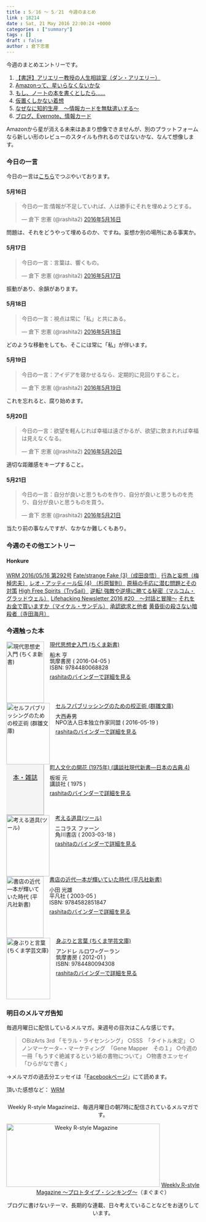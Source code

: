 ```yaml
---
title : 5／16 〜 5／21　今週のまとめ
link : 18214
date : Sat, 21 May 2016 22:00:24 +0000
categories : ["summary"]
tags : []
draft : false
author : 倉下忠憲
---
```


今週のまとめエントリーです。

<ol>
<li><a href="https://rashita.net/blog/?p=18175">【書評】アリエリー教授の人生相談室（ダン・アリエリー）</a></li>
<li><a href="https://rashita.net/blog/?p=18184">Amazonって、星いらなくないかな</a></li>
<li><a href="https://rashita.net/blog/?p=18194">もし、ノートの本を書くとしたら……</a></li>
<li><a href="https://rashita.net/blog/?p=18199">仮置くしかない着想</a></li>
<li><a href="https://rashita.net/blog/?p=18206">なぜなに知的生産　〜情報カードを無駄遣いする〜</a></li>
<li><a href="https://rashita.net/blog/?p=18210">ブログ、Evernote、情報カード</a></li>
</ol>

Amazonから星が消える未来はあまり想像できませんが、別のプラットフォームなら新しい形のレビューのスタイルも作れるのではないかな、なんて想像します。

<h3>今日の一言</h3>
今日の一言は<a href="http://twitter.com/rashita2 ">こちら</a>でつぶやいております。

<h4>5月16日</h4>

<blockquote class="twitter-tweet" data-lang="ja"><p lang="ja" dir="ltr">今日の一言:情報が不足していれば、人は勝手にそれを埋めようとする。</p>&mdash; 倉下 忠憲 (@rashita2) <a href="https://twitter.com/rashita2/status/732208465418969091">2016年5月16日</a></blockquote>
<script async src="//platform.twitter.com/widgets.js" charset="utf-8"></script>

問題は、それをどうやって埋めるのか、ですね。妄想か別の場所にある事実か。

<h4>5月17日</h4>

<blockquote class="twitter-tweet" data-lang="ja"><p lang="ja" dir="ltr">今日の一言：言葉は、響くもの。</p>&mdash; 倉下 忠憲 (@rashita2) <a href="https://twitter.com/rashita2/status/732423882833989633">2016年5月17日</a></blockquote>
<script async src="//platform.twitter.com/widgets.js" charset="utf-8"></script>

振動があり、余韻があります。

<h4>5月18日</h4>

<blockquote class="twitter-tweet" data-lang="ja"><p lang="ja" dir="ltr">今日の一言：視点は常に「私」と共にある。</p>&mdash; 倉下 忠憲 (@rashita2) <a href="https://twitter.com/rashita2/status/732834482986815488">2016年5月18日</a></blockquote>
<script async src="//platform.twitter.com/widgets.js" charset="utf-8"></script>

どのような移動をしても、そこには常に「私」が伴います。

<h4>5月19日</h4>

<blockquote class="twitter-tweet" data-lang="ja"><p lang="ja" dir="ltr">今日の一言：アイデアを寝かせるなら、定期的に見回りすること。</p>&mdash; 倉下 忠憲 (@rashita2) <a href="https://twitter.com/rashita2/status/733134285641646080">2016年5月19日</a></blockquote>
<script async src="//platform.twitter.com/widgets.js" charset="utf-8"></script>

これを忘れると、腐り始めます。

<h4>5月20日</h4>

<blockquote class="twitter-tweet" data-lang="ja"><p lang="ja" dir="ltr">今日の一言：欲望を軽んじれば幸福は遠ざかるが、欲望に飲まれれば幸福は見えなくなる。</p>&mdash; 倉下 忠憲 (@rashita2) <a href="https://twitter.com/rashita2/status/733568919219228672">2016年5月20日</a></blockquote>
<script async src="//platform.twitter.com/widgets.js" charset="utf-8"></script>

適切な距離感をキープすること。

<h4>5月21日</h4>

<blockquote class="twitter-tweet" data-lang="ja"><p lang="ja" dir="ltr">今日の一言：自分が良いと思うものを作り、自分が良いと思うものを売り、自分が良いと思うものを買う。</p>&mdash; 倉下 忠憲 (@rashita2) <a href="https://twitter.com/rashita2/status/733878976490266629">2016年5月21日</a></blockquote>
<script async src="//platform.twitter.com/widgets.js" charset="utf-8"></script>

当たり前の事なんですが、なかなか難しくもあり。


<h3>今週のその他エントリー</h3>

<H4>Honkure</H4>

<a href="http://honkure.net/rbook/archives/419">WRM 2016/05/16 第292号</a>
<a href="http://honkure.net/rbook/archives/423">Fate/strange Fake (3)（成田良悟）</a>
<a href="http://honkure.net/rbook/archives/428">行為と妄想（梅棹忠夫）</a>
<a href="http://honkure.net/rbook/archives/433">レオ・アッティール伝 (4) （杉原智則）</a>
<a href="http://honkure.net/rbook/archives/436">原稿の手応に潜む問題とその対策</a>
<a href="http://honkure.net/rbook/archives/439">High Free Spirits（TrySail）</a>
<a href="http://honkure.net/rbook/archives/442">逆転! 強敵や逆境に勝てる秘密（マルコム・グラッドウェル）</a>
<a href="http://honkure.net/rbook/archives/455">Lifehacking Newsletter 2016 #20　〜対話と冒険〜</a>
<a href="http://honkure.net/rbook/archives/452">それをお金で買いますか（マイケル・サンデル）</a>
<a href="http://honkure.net/rbook/archives/457">承認欲求と他者</a>
<a href="http://honkure.net/rbook/archives/461">黄昏街の殺さない暗殺者（寺田海月）</a>

<H3>今週触った本</H3>

<div class="mm-middle" style="margin-bottom:0px;"><div class="mm-image" style="float:left;"><a href="http://www.amazon.co.jp/exec/obidos/ASIN/4480068821/rashita1000-22 /ref=nosim" target="_blank"><img src="http://ecx.images-amazon.com/images/I/41uc2CxLqFL._SL160_.jpg" alt="現代思想史入門 (ちくま新書)" title="現代思想史入門 (ちくま新書)" width="98" height="160" border="0" /></a></div><div class="mm-content" style="float:left;margin-left:15px;line-height:120%"><div class="mm-title" style="line-height:120%"><a href="http://www.amazon.co.jp/exec/obidos/ASIN/4480068821/rashita1000-22 /ref=nosim" target="_blank">現代思想史入門 (ちくま新書)</a></div><div class="mm-detail" style="margin-top:10px;">船木 亨<br />筑摩書房 ( 2016-04-05 )<br />ISBN: 9784480068828<br /><div style="margin:7px 0px"><a href="http://mediamarker.net/u/rashita/?asin=4480068821" target="_blank">rashitaのバインダーで詳細を見る</a></div></div></div><div style="clear:left"></div></div>

<div class="mm-middle" style="margin-bottom:0px;"><div class="mm-image" style="float:left;"><a href="http://www.amazon.co.jp/exec/obidos/ASIN/B01FXA31MK/rashita1000-22 /ref=nosim" target="_blank"><img src="http://ecx.images-amazon.com/images/I/51Im8fN-XpL._SL160_.jpg" alt="セルフパブリッシングのための校正術 (群雛文庫)" title="セルフパブリッシングのための校正術 (群雛文庫)" width="113" height="160" border="0" /></a></div><div class="mm-content" style="float:left;margin-left:15px;line-height:120%"><div class="mm-title" style="line-height:120%"><a href="http://www.amazon.co.jp/exec/obidos/ASIN/B01FXA31MK/rashita1000-22 /ref=nosim" target="_blank">セルフパブリッシングのための校正術 (群雛文庫)</a></div><div class="mm-detail" style="margin-top:10px;">大西寿男<br />NPO法人日本独立作家同盟 ( 2016-05-19 )<br /><div style="margin:7px 0px"><a href="http://mediamarker.net/u/rashita/?asin=B01FXA31MK" target="_blank">rashitaのバインダーで詳細を見る</a></div></div></div><div style="clear:left"></div></div>

<div class="mm-middle" style="margin-bottom:0px;"><div class="mm-image" style="float:left;"><a href="http://www.amazon.co.jp/exec/obidos/ASIN/B000J98J0K/rashita1000-22 /ref=nosim" target="_blank" style="display:block;width:96px;height:110px;background-color:#F4F4F4;border: outset 1px #EEEEEE;padding-top:20px;font-size:16px;text-align:center;">本・雑誌</a></div><div class="mm-content" style="float:left;margin-left:15px;line-height:120%"><div class="mm-title" style="line-height:120%"><a href="http://www.amazon.co.jp/exec/obidos/ASIN/B000J98J0K/rashita1000-22 /ref=nosim" target="_blank">町人文化の開花 (1975年) (講談社現代新書―日本の古典 4)</a></div><div class="mm-detail" style="margin-top:10px;">板坂 元<br />講談社 ( 1975 )<br /><div style="margin:7px 0px"><a href="http://mediamarker.net/u/rashita/?asin=B000J98J0K" target="_blank">rashitaのバインダーで詳細を見る</a></div></div></div><div style="clear:left"></div></div>

<div class="mm-middle" style="margin-bottom:0px;"><div class="mm-image" style="float:left;"><a href="http://www.amazon.co.jp/exec/obidos/ASIN/404791441x/rashita1000-22 /ref=nosim" target="_blank"><img src="http://ecx.images-amazon.com/images/I/51F741BHYJL._SL160_.jpg" alt="考える道具(ツール)" title="考える道具(ツール)" width="112" height="160" border="0" /></a></div><div class="mm-content" style="float:left;margin-left:15px;line-height:120%"><div class="mm-title" style="line-height:120%"><a href="http://www.amazon.co.jp/exec/obidos/ASIN/404791441x/rashita1000-22 /ref=nosim" target="_blank">考える道具(ツール)</a></div><div class="mm-detail" style="margin-top:10px;">ニコラス ファーン<br />角川書店 ( 2003-03-18 )<br /><div style="margin:7px 0px"><a href="http://mediamarker.net/u/rashita/?asin=404791441x" target="_blank">rashitaのバインダーで詳細を見る</a></div></div></div><div style="clear:left"></div></div>

<div class="mm-middle" style="margin-bottom:0px;"><div class="mm-image" style="float:left;"><a href="http://www.amazon.co.jp/exec/obidos/ASIN/4582851843/rashita1000-22 /ref=nosim" target="_blank"><img src="http://ecx.images-amazon.com/images/I/41M0ZHYF4JL._SL160_.jpg" alt="書店の近代―本が輝いていた時代 (平凡社新書)" title="書店の近代―本が輝いていた時代 (平凡社新書)" width="97" height="160" border="0" /></a></div><div class="mm-content" style="float:left;margin-left:15px;line-height:120%"><div class="mm-title" style="line-height:120%"><a href="http://www.amazon.co.jp/exec/obidos/ASIN/4582851843/rashita1000-22 /ref=nosim" target="_blank">書店の近代―本が輝いていた時代 (平凡社新書)</a></div><div class="mm-detail" style="margin-top:10px;">小田 光雄<br />平凡社 ( 2003-05 )<br />ISBN: 9784582851847<br /><div style="margin:7px 0px"><a href="http://mediamarker.net/u/rashita/?asin=4582851843" target="_blank">rashitaのバインダーで詳細を見る</a></div></div></div><div style="clear:left"></div></div>

<div class="mm-middle" style="margin-bottom:0px;"><div class="mm-image" style="float:left;"><a href="http://www.amazon.co.jp/exec/obidos/ASIN/448009430X/rashita1000-22 /ref=nosim" target="_blank"><img src="http://ecx.images-amazon.com/images/I/51OhdCrPodL._SL160_.jpg" alt="身ぶりと言葉 (ちくま学芸文庫)" title="身ぶりと言葉 (ちくま学芸文庫)" width="114" height="160" border="0" /></a></div><div class="mm-content" style="float:left;margin-left:15px;line-height:120%"><div class="mm-title" style="line-height:120%"><a href="http://www.amazon.co.jp/exec/obidos/ASIN/448009430X/rashita1000-22 /ref=nosim" target="_blank">身ぶりと言葉 (ちくま学芸文庫)</a></div><div class="mm-detail" style="margin-top:10px;">アンドレ ルロワ=グーラン<br />筑摩書房 ( 2012-01 )<br />ISBN: 9784480094308<br /><div style="margin:7px 0px"><a href="http://mediamarker.net/u/rashita/?asin=448009430X" target="_blank">rashitaのバインダーで詳細を見る</a></div></div></div><div style="clear:left"></div></div>


<h3>明日のメルマガ告知</h3>
毎週月曜日に配信しているメルマガ。来週号の目次はこんな感じです。
<blockquote>
○BizArts 3rd 「モラル・ライセンシング」
○SSS　「タイトル未定」
○ノンマーケータ−・マーケティング　「Gene Mapper　その１」
○今週の一冊「もうすぐ絶滅するという紙の書物について」
○物書きエッセイ　「ひらがなで書く」
</blockquote>
→メルマガの過去分エッセイは「<a href="http://www.facebook.com/home.php#!/rashitaportal">Facebookページ</a>」にて読めます。

頂いた感想など：
<a class="twitter-timeline"  href="https://twitter.com/rashita2/timelines/427262290753097729"  data-widget-id="427265271171010561">WRM</a>
    <script>!function(d,s,id){var js,fjs=d.getElementsByTagName(s)[0],p=/^http:/.test(d.location)?'http':'https';if(!d.getElementById(id)){js=d.createElement(s);js.id=id;js.src=p+"://platform.twitter.com/widgets.js";fjs.parentNode.insertBefore(js,fjs);}}(document,"script","twitter-wjs");</script>

<div style="text-align:center;margin-top:25px;">
Weekly R-style Magazineは、毎週月曜日の朝7時に配信されているメルマガです。

<a href="http://www.mag2.com/m/0001185133.html" target="_blank"><img src="https://rashita.net/blog/wp-content/uploads/2010/09/mmbanner.jpg" alt="Weeky R-style Magazine" width="400" height="165" class="alignnone size-full wp-image-12201" /></a>
<a href="http://www.mag2.com/m/0001185133.html" target="_blank">Weekly R-style Magazine ～プロトタイプ・シンキング～</a>（まぐまぐ）

ブログに書けないテーマ、長期的な連載、日々考えていることなどをお送りしています。
</div>